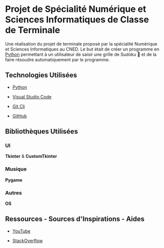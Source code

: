 # Projet de Spécialité Numérique et Sciences Informatiques de Classe de Terminale

Une réalisation du projet de terminale proposé par la spécialité Numérique et Sciences Informatiques au CNED. Le but était de créer un programme en [Python](https://fr.wikipedia.org/wiki/Python_(langage)) permettant à un utilisateur de saisir une grille de Sudoku 🔢 et de la faire résoudre automatiquement par le programme.

## Technologies Utilisées

+ [Python](https://python.org/)

+ [Visual Studio Code](https://code.visualstudio.com/)

+ [Git Cli](https://git-scm.com/)

+ [GitHub](https://github.com/)

## Bibliothèques Utilisées

### UI

**Tkinter** & **CustomTkinter**

### Musique

**Pygame**

### Autres

**OS**

## Ressources - Sources d'Inspirations - Aides

+ [YouTube](https://youtube.com/)

+ [StackOverflow](https://stackoverflow.com/)
